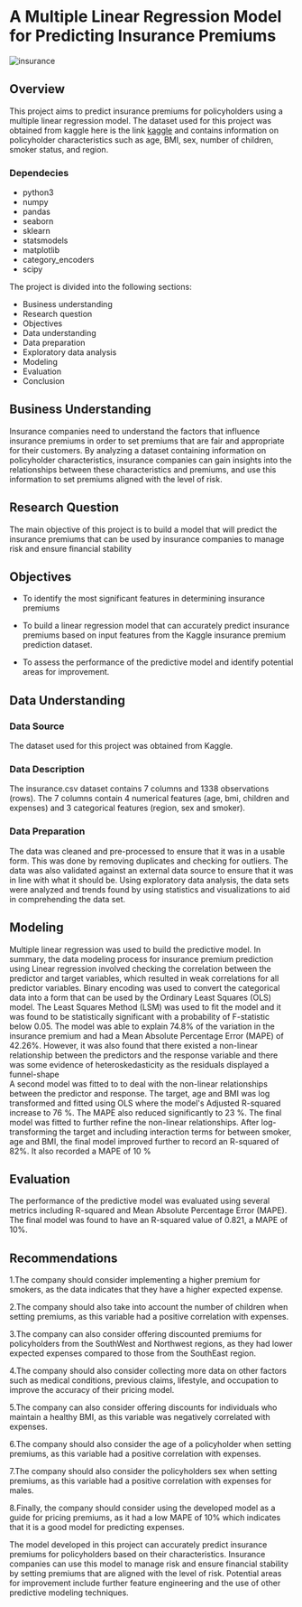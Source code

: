 # A Multiple Linear Regression Model for Predicting Insurance Premiums
![insurance](https://user-images.githubusercontent.com/94622826/212007150-ae098f26-5399-4f86-b4c7-7632c800ee2b.png)

## Overview

This project aims to predict insurance premiums for policyholders using a multiple linear regression model. The dataset used for this project was obtained from kaggle here is the link [kaggle](https://www.kaggle.com/datasets/noordeen/insurance-premium-prediction) and contains information on policyholder characteristics such as age, BMI, sex, number of children, smoker status, and region.

### Dependecies

* python3
* numpy
* pandas
* seaborn
* sklearn
* statsmodels
* matplotlib
* category_encoders
* scipy

The project is divided into the following sections:

* Business understanding  
* Research question  
* Objectives  
* Data understanding  
* Data preparation  
* Exploratory data analysis  
* Modeling  
* Evaluation    
* Conclusion  


## Business Understanding

Insurance companies need to understand the factors that influence insurance premiums in order to set premiums that are fair and appropriate for their customers. By analyzing a dataset containing information on policyholder characteristics, insurance companies can gain insights into the relationships between these characteristics and premiums, and use this information to set premiums aligned with the level of risk.

## Research Question

The main objective of this project is to build a model that will predict the insurance premiums that can be used by insurance companies to manage risk and ensure financial stability
## Objectives

* To identify the most significant features in determining insurance premiums  

* To build a linear regression model that can accurately predict insurance premiums based on input features from the Kaggle insurance premium prediction dataset.  

* To assess the performance of the predictive model and identify potential areas for improvement.
## Data Understanding

### Data Source

The dataset used for this project was obtained from Kaggle.  

### Data Description

The insurance.csv dataset contains 7 columns and 1338 observations (rows). The 7 columns contain 4 numerical features (age, bmi, children and expenses) and 3 categorical features (region, sex and smoker).  

### Data Preparation  

The data was cleaned and pre-processed to ensure that it was in a usable form. This was done by removing duplicates and checking for outliers. The data was also validated against an external data source to ensure that it was in line with what it should be. Using exploratory data analysis, the data sets were analyzed and trends found by using statistics and visualizations to aid in comprehending the data set. 
## Modeling

Multiple linear regression was used to build the predictive model. In summary, the data modeling process for insurance premium prediction using Linear regression involved checking the correlation between the predictor and target variables, which resulted in weak correlations for all predictor variables. Binary encoding was used to convert the categorical data into a form that can be used by the Ordinary Least Squares (OLS) model. The Least Squares Method (LSM) was used to fit the model and it was found to be statistically significant with a probability of F-statistic below 0.05. The model was able to explain 74.8% of the variation in the insurance premium and had a Mean Absolute Percentage Error (MAPE) of 42.26%. However, it was also found that there existed a non-linear relationship between the predictors and the response variable and there was some evidence of heteroskedasticity as the residuals displayed a funnel-shape  
A second model was fitted to to deal with the non-linear relationships between the predictor and response. The target, age and BMI was log transformed and fitted using OLS where the model's Adjusted R-squared increase to 76 %. The MAPE also reduced significantly to 23 %.
The final model was fitted to further refine the non-linear relationships. After log-transforming the target and including interaction terms for between smoker, age and BMI, the final model improved further to record an R-squared of 82%. It also recorded a MAPE of 10 %

## Evaluation

The performance of the predictive model was evaluated using several metrics including R-squared and Mean Absolute Percentage Error (MAPE). The final model was found to have an R-squared value of 0.821, a MAPE of 10%.    

## Recommendations
1.The company should consider implementing a higher premium for smokers, as the data indicates that they have a higher expected expense.

2.The company should also take into account the number of children when setting premiums, as this variable had a positive correlation with expenses.

3.The company can also consider offering discounted premiums for policyholders from the SouthWest and Northwest regions, as they had lower expected expenses compared to those from the SouthEast region.

4.The company should also consider collecting more data on other factors such as medical conditions, previous claims, lifestyle, and occupation to improve the accuracy of their pricing model.

5.The company can also consider offering discounts for individuals who maintain a healthy BMI, as this variable was negatively correlated with expenses.

6.The company should also consider the age of a policyholder when setting premiums, as this variable had a positive correlation with expenses.

7.The company should also consider the policyholders sex when setting premiums, as this variable had a positive correlation with expenses for males.

8.Finally, the company should consider using the developed model as a guide for pricing premiums, as it had a low MAPE of 10% which indicates that it is a good model for predicting expenses.


The model developed in this project can accurately predict insurance premiums for policyholders based on their characteristics. Insurance companies can use this model to manage risk and ensure financial stability by setting premiums that are aligned with the level of risk. Potential areas for improvement include further feature engineering and the use of other predictive modeling techniques.  
